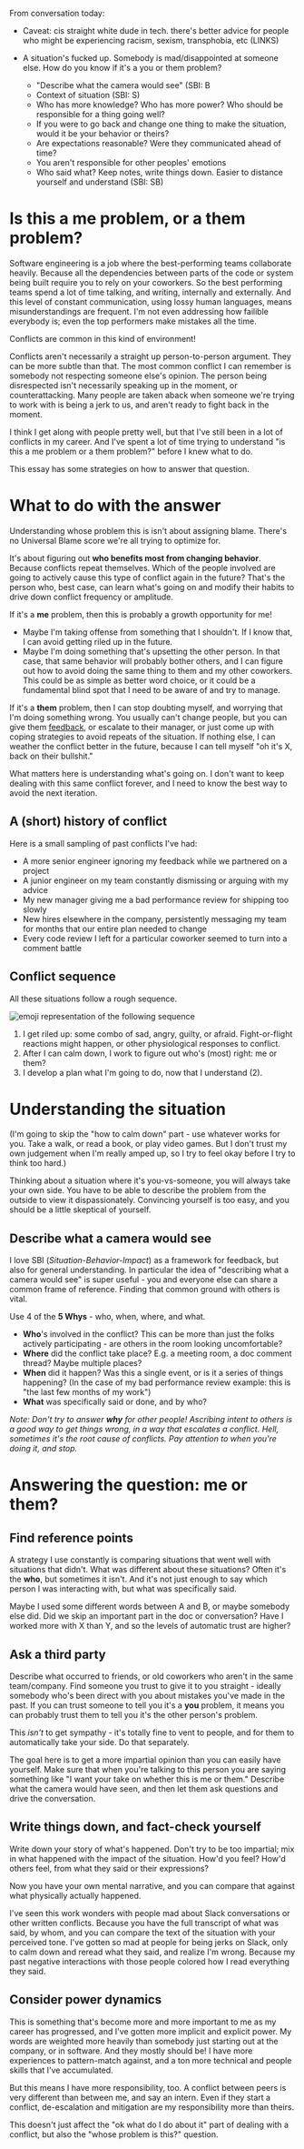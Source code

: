 From conversation today:

* Caveat: cis straight white dude in tech. there's better advice for people who might be experiencing racism, sexism, transphobia, etc (LINKS)

* A situation's fucked up. Somebody is mad/disappointed at someone else. How do you know if it's a you or them problem?
  * "Describe what the camera would see" (SBI: B
  * Context of situation (SBI: S)
  * Who has more knowledge? Who has more power? Who should be responsible for a thing going well?
  * If you were to go back and change one thing to make the situation, would it be your behavior or theirs?
  * Are expectations reasonable? Were they communicated ahead of time?
  * You aren't responsible for other peoples' emotions
  * Who said what? Keep notes, write things down. Easier to distance yourself and understand (SBI: SB)

# Is this a me problem, or a them problem?

Software engineering is a job where the best-performing teams collaborate heavily.
Because all the dependencies between parts of the code or system being built require you to rely on your coworkers.
So the best performing teams spend a lot of time talking, and writing, internally and externally.
And this level of constant communication, using lossy human languages, means misunderstandings are frequent.
I'm not even addressing how failible everybody is; even the top performers make mistakes all the time.

Conflicts are common in this kind of environment!

Conflicts aren't necessarily a straight up person-to-person argument.
They can be more subtle than that.
The most common conflict I can remember is somebody not respecting someone else's opinion.
The person being disrespected isn't necessarily speaking up in the moment, or counterattacking.
Many people are taken aback when someone we're trying to work with is being a jerk to us, and aren't ready to fight back in the moment.

I think I get along with people pretty well, but that I've still been in a lot of conflicts in my career.
And I've spent a lot of time trying to understand "is this a me problem or a them problem?" before I knew what to do.

This essay has some strategies on how to answer that question.

# What to do with the answer

Understanding whose problem this is isn't about assigning blame.
There's no Universal Blame score we're all trying to optimize for.

It's about figuring out **who benefits most from changing behavior**.
Because conflicts repeat themselves.
Which of the people involved are going to actively cause this type of conflict again in the future?
That's the person who, best case, can learn what's going on and modify their habits to drive down conflict frequency or amplitude.

If it's a **me** problem, then this is probably a growth opportunity for me!
- Maybe I'm taking offense from something that I shouldn't.
  If I know that, I can avoid getting riled up in the future.
- Maybe I'm doing something that's upsetting the other person. In that case, that same behavior will probably bother others, and I can figure out how to avoid doing the same thing to them and my other coworkers. This could be as simple as better word choice, or it could be a fundamental blind spot that I need to be aware of and try to manage.

If it's a **them** problem, then I can stop doubting myself, and worrying that I'm doing something wrong. You usually can't change people, but you can give them [feedback](/2022-03-18-How-to-criticize-coworkers/), or escalate to their manager, or just come up with coping strategies to avoid repeats of the situation. If nothing else, I can weather the conflict better in the future, because I can tell myself "oh it's X, back on their bullshit."

What matters here is understanding what's going on.
I don't want to keep dealing with this same conflict forever, and I need to know the best way to avoid the next iteration.

## A (short) history of conflict

Here is a small sampling of past conflicts I've had:

- A more senior engineer ignoring my feedback while we partnered on a project
- A junior engineer on my team constantly dismissing or arguing with my advice
- My new manager giving me a bad performance review for shipping too slowly
- New hires elsewhere in the company, persistently messaging my team for months that our entire plan needed to change
- Every code review I left for a particular coworker seemed to turn into a comment battle

## Conflict sequence

All these situations follow a rough sequence.

![emoji representation of the following sequence](/images/me-or-them.png)

1. I get riled up: some combo of sad, angry, guilty, or afraid. Fight-or-flight reactions might happen, or other physiological responses to conflict.
2. After I can calm down, I work to figure out who's (most) right: me or them?
3. I develop a plan what I'm going to do, now that I understand (2).

# Understanding the situation

(I'm going to skip the "how to calm down" part - use whatever works for you. Take a walk, or read a book, or play video games. But I don't trust my own judgement when I'm really amped up, so I try to feel okay before I try to think too hard.)

Thinking about a situation where it's you-vs-someone, you will always take your own side.
You have to be able to describe the problem from the outside to view it dispassionately.
Convincing yourself is too easy, and you should be a little skeptical of yourself.

## Describe what a camera would see

I love SBI (_Situation-Behavior-Impact_) as a framework for feedback, but also for general understanding.
In particular the idea of "describing what a camera would see" is super useful - you and everyone else can share a common frame of reference.
Finding that common ground with others is vital.

Use 4 of the **5 Whys** - who, when, where, and what.

- **Who**'s involved in the conflict? This can be more than just the folks actively participating - are others in the room looking uncomfortable? 
- **Where** did the conflict take place? E.g. a meeting room, a doc comment thread? Maybe multiple places?
- **When** did it happen? Was this a single event, or is it a series of things happening? (In the case of my bad performance review example: this is "the last few months of my work")
- **What** was specifically said or done, and by who?

_Note: Don't try to answer **why** for other people! Ascribing intent to others is a good way to get things wrong, in a way that escalates a conflict. Hell, sometimes it's the root cause of conflicts. Pay attention to when you're doing it, and stop._

# Answering the question: me or them?

## Find reference points

A strategy I use constantly is comparing situations that went well with situations that didn't.
What was different about these situations?
Often it's the **who**, but sometimes it isn't.
And it's not just enough to say which person I was interacting with, but what was specifically said.

Maybe I used some different words between A and B, or maybe somebody else did.
Did we skip an important part in the doc or conversation?
Have I worked more with X than Y, and so the levels of automatic trust are higher?

## Ask a third party

Describe what occurred to friends, or old coworkers who aren't in the same team/company.
Find someone you trust to give it to you straight - ideally somebody who's been direct with you about mistakes you've made in the past.
If you can trust someone to tell you it's a **you** problem, it means you can probably trust them to tell you it's the other person's problem.

This _isn't_ to get sympathy - it's totally fine to vent to people, and for them to automatically take your side.
Do that separately.

The goal here is to get a more impartial opinion than you can easily have yourself.
Make sure that when you're talking to this person you are saying something like "I want your take on whether this is me or them."
Describe what the camera would have seen, and then let them ask questions and drive the conversation.

## Write things down, and fact-check yourself

Write down your story of what's happened.
Don't try to be too impartial; mix in what happened with the impact of the situation.
How'd you feel?
How'd others feel, from what they said or their expressions?

Now you have your own mental narrative, and you can compare that against what physically actually happened.

I've seen this work wonders with people mad about Slack conversations or other written conflicts.
Because you have the full transcript of what was said, by whom, and you can compare the text of the situation with your perceived tone.
I've gotten so mad at people for being jerks on Slack, only to calm down and reread what they said, and realize I'm wrong.
Because my past negative interactions with those people colored how I read everything they said.

## Consider power dynamics

This is something that's become more and more important to me as my career has progressed, and I've gotten more implicit and explicit power.
My words are weighted more heavily than somebody just starting out at the company, or in software.
And they mostly should be!
I have more experiences to pattern-match against, and a ton more technical and people skills that I've accumulated.

But this means I have more responsibility, too.
A conflict between peers is very different than between me, and say an intern.
Even if they start a conflict, de-escalation and mitigation are my responsibility more than theirs.

This doesn't just affect the "ok what do I do about it" part of dealing with a conflict, but also the "whose problem is this?" question.
